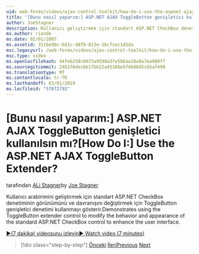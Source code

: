 ```yaml
---
uid: web-forms/videos/ajax-control-toolkit/how-do-i-use-the-aspnet-ajax-togglebutton-extender
title: '[Bunu nasıl yaparım:] ASP.NET AJAX ToggleButton genişletici kullanılsın mı? | Microsoft Docs'
author: JoeStagner
description: Kullanıcı geliştirmek için standart ASP.NET CheckBox denetiminin görünümünü ve davranışını değiştirmek için ToggleButton genişletici denetimi arası kullanarak gerçekleştirerek...
ms.author: riande
ms.date: 02/01/2007
ms.assetid: 3116e9bc-681c-48f9-813e-1bcfcec145da
msc.legacyurl: /web-forms/videos/ajax-control-toolkit/how-do-i-use-the-aspnet-ajax-togglebutton-extender
msc.type: video
ms.openlocfilehash: 44fe6258c0973a9598a3fe586aa18a9a7ea909ff
ms.sourcegitcommit: 24b1f6decbb17bb22a45166e5fdb0845c65af498
ms.translationtype: MT
ms.contentlocale: tr-TR
ms.lasthandoff: 03/01/2019
ms.locfileid: "57072792"
---
```

<a name="how-do-i-use-the-aspnet-ajax-togglebutton-extender"></a><span data-ttu-id="e68c4-104">[Bunu nasıl yaparım:] ASP.NET AJAX ToggleButton genişletici kullanılsın mı?</span><span class="sxs-lookup"><span data-stu-id="e68c4-104">[How Do I:] Use the ASP.NET AJAX ToggleButton Extender?</span></span>
====================
<span data-ttu-id="e68c4-105">tarafından [ALi Stagner](https://github.com/JoeStagner)</span><span class="sxs-lookup"><span data-stu-id="e68c4-105">by [Joe Stagner](https://github.com/JoeStagner)</span></span>

<span data-ttu-id="e68c4-106">Kullanıcı arabirimini geliştirmek için standart ASP.NET CheckBox denetiminin görünümünü ve davranışını değiştirmek için ToggleButton genişletici denetimi kullanmayı gösterir.</span><span class="sxs-lookup"><span data-stu-id="e68c4-106">Demonstrates using the ToggleButton extender control to modify the behavior and appearance of the standard ASP.NET CheckBox control to enhance the user interface.</span></span>

[<span data-ttu-id="e68c4-107">&#9654;(7 dakika) videosunu izleyin</span><span class="sxs-lookup"><span data-stu-id="e68c4-107">&#9654; Watch video (7 minutes)</span></span>](https://channel9.msdn.com/Blogs/ASP-NET-Site-Videos/how-do-i-use-the-aspnet-ajax-togglebutton-extender)

> [!div class="step-by-step"]
> <span data-ttu-id="e68c4-108">[Önceki](how-do-i-use-the-aspnet-ajax-hovermenu-extender.md)
> [İleri](how-do-i-use-the-aspnet-ajax-dropshadow-extender.md)</span><span class="sxs-lookup"><span data-stu-id="e68c4-108">[Previous](how-do-i-use-the-aspnet-ajax-hovermenu-extender.md)
[Next](how-do-i-use-the-aspnet-ajax-dropshadow-extender.md)</span></span>
